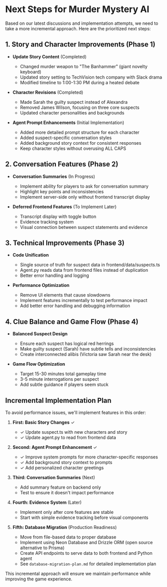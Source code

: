 # Next Steps for Murder Mystery AI

Based on our latest discussions and implementation attempts, we need to take a more incremental approach. Here are the prioritized next steps:

## 1. Story and Character Improvements (Phase 1)

- **Update Story Content** (Completed)

  - Changed murder weapon to "The Banhammer" (giant novelty keyboard)
  - Updated story setting to TechVision tech company with Slack drama
  - Modified timeline to 1:00-1:30 PM during a heated debate

- **Character Revisions** (Completed)

  - Made Sarah the guilty suspect instead of Alexandra
  - Removed James Wilson, focusing on three core suspects
  - Updated character personalities and backgrounds

- **Agent Prompt Enhancements** (Initial Implementation)
  - Added more detailed prompt structure for each character
  - Added suspect-specific conversation styles
  - Added background story context for consistent responses
  - Keep character styles without overusing ALL CAPS

## 2. Conversation Features (Phase 2)

- **Conversation Summaries** (In Progress)

  - Implement ability for players to ask for conversation summary
  - Highlight key points and inconsistencies
  - Implement server-side only without frontend transcript display

- **Deferred Frontend Features** (To Implement Later)
  - Transcript display with toggle button
  - Evidence tracking system
  - Visual connection between suspect statements and evidence

## 3. Technical Improvements (Phase 3)

- **Code Unification**

  - Single source of truth for suspect data in frontend/data/suspects.ts
  - Agent.py reads data from frontend files instead of duplication
  - Better error handling and logging

- **Performance Optimization**
  - Remove UI elements that cause slowdowns
  - Implement features incrementally to test performance impact
  - Add better error handling and debugging information

## 4. Clue Balance and Game Flow (Phase 4)

- **Balanced Suspect Design**

  - Ensure each suspect has logical red herrings
  - Make guilty suspect (Sarah) have subtle tells and inconsistencies
  - Create interconnected alibis (Victoria saw Sarah near the desk)

- **Game Flow Optimization**
  - Target 15-30 minutes total gameplay time
  - 3-5 minute interrogations per suspect
  - Add subtle guidance if players seem stuck

## Incremental Implementation Plan

To avoid performance issues, we'll implement features in this order:

1. **First: Basic Story Changes** ✓

   - ✓ Update suspect.ts with new characters and story
   - ✓ Update agent.py to read from frontend data

2. **Second: Agent Prompt Enhancement** ✓

   - ✓ Improve system prompts for more character-specific responses
   - ✓ Add background story context to prompts
   - ✓ Add personalized character greetings

3. **Third: Conversation Summaries** (Next)

   - Add summary feature on backend only
   - Test to ensure it doesn't impact performance

4. **Fourth: Evidence System** (Later)

   - Implement only after core features are stable
   - Start with simple evidence tracking before visual components

5. **Fifth: Database Migration** (Production Readiness)
   - Move from file-based data to proper database
   - Implement using Neon Database and Drizzle ORM (open source alternative to Prisma)
   - Create API endpoints to serve data to both frontend and Python agent
   - See `database-migration-plan.md` for detailed implementation plan

This incremental approach will ensure we maintain performance while improving the game experience.
